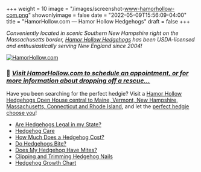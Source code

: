 +++
weight = 10
image = "/images/screenshot-www-hamorhollow-com.png"
showonlyimage = false
date = "2022-05-09T15:56:09-04:00"
title = "HamorHollow.com — Hamor Hollow Hedgehogs"
draft = false
+++

*Conveniently located in scenic Southern New Hampshire right on the Massachusetts border, [Hamor Hollow Hedgehogs](https://www.hamorhollow.com/) has been USDA-licensed and enthusiastically serving New England since 2004!*

<!--more-->

[![HamorHollow.com](/images/screenshot-www-hamorhollow-com.png "Visit HamorHollow.com…")](https://www.hamorhollow.com/)

### 🔗 *[Visit HamorHollow.com to schedule an appointment, or for more information about dropping off a rescue…](https://www.hamorhollow.com/)*

Have you been searching for the perfect hedgie? Visit a [Hamor Hollow Hedgehogs Open House central to Maine, Vermont, New Hampshire, Massachusetts, Connecticut and Rhode Island](https://www.hamorhollow.com/open-house), and
let the [perfect hedgie choose you](https://www.hamorhollow.com/babies)!

- [Are Hedgehogs Legal in my State?](https://www.hamorhollow.com/articles/are-hedgehogs-legal-in-my-state)
- [Hedgehog Care](https://www.hamorhollow.com/articles/you-and-your-new-hedgehog-heading-home-and-the-first-two-weeks)
- [How Much Does a Hedgehog Cost?](https://www.hamorhollow.com/articles/how-much-does-a-hedgehog-cost-what-you-need-and-total-cost-of-ownership)
- [Do Hedgehogs Bite?](https://www.hamorhollow.com/articles/do-hedgehogs-bite)
- [Does My Hedgehog Have Mites?](https://www.hamorhollow.com/articles/oh-no-does-my-hedgehog-have-mites)
- [Clipping and Trimming Hedgehog Nails](https://www.hamorhollow.com/articles/clipping-and-trimming-hedgehog-nails)
- [Hedgehog Growth Chart](https://www.hamorhollow.com/articles/watch-me-grow-baby-hedgehogs-growing-up)
